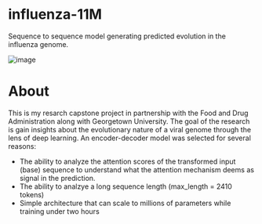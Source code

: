 # influenza-11M
Sequence to sequence model generating predicted evolution in the influenza genome.

![image](https://github.com/zac-webel/influenza-11M/assets/118777665/6b9fc254-d859-47e4-9b90-43da3de39ee5)


# About
This is my resarch capstone project in partnership with the Food and Drug Administration along with Georgetown University. The goal of the research is gain insights about the evolutionary nature of a viral genome through the lens of deep learning. An encoder-decoder model was selected for several reasons: 
* The ability to analyze the attention scores of the transformed input (base) sequence to understand what the attention mechanism deems as signal in the prediction.
* The ability to analzye a long sequence length (max_length = 2410 tokens)
* Simple architecture that can scale to millions of parameters while training under two hours
